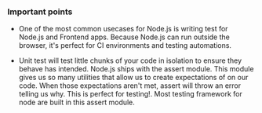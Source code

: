 ### Important points

- One of the most common usecases for Node.js is writing test for Node.js and Frontend apps. Because Node.js can run outside the browser, it's perfect for CI environments and testing automations.

- Unit test will test little chunks of your code in isolation to ensure they behave has intended. Node.js ships with the assert module. This module gives us so many utilities that allow us to create expectations of on our code. When those expectations aren't met, assert will throw an error telling us why. This is perfect for testing!. Most testing framework for node are built in this assert module.
